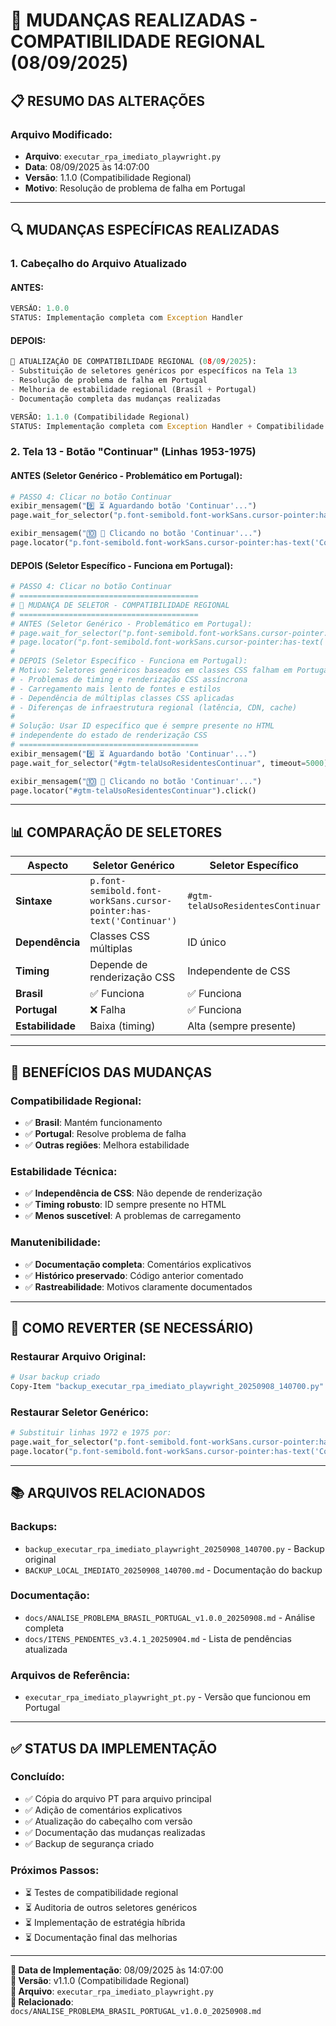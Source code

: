 # 🔄 MUDANÇAS REALIZADAS - COMPATIBILIDADE REGIONAL (08/09/2025)

## 📋 **RESUMO DAS ALTERAÇÕES**

### **Arquivo Modificado:**
- **Arquivo**: `executar_rpa_imediato_playwright.py`
- **Data**: 08/09/2025 às 14:07:00
- **Versão**: 1.1.0 (Compatibilidade Regional)
- **Motivo**: Resolução de problema de falha em Portugal

---

## 🔍 **MUDANÇAS ESPECÍFICAS REALIZADAS**

### **1. Cabeçalho do Arquivo Atualizado**

#### **ANTES:**
```python
VERSÃO: 1.0.0
STATUS: Implementação completa com Exception Handler
```

#### **DEPOIS:**
```python
🔄 ATUALIZAÇÃO DE COMPATIBILIDADE REGIONAL (08/09/2025):
- Substituição de seletores genéricos por específicos na Tela 13
- Resolução de problema de falha em Portugal
- Melhoria de estabilidade regional (Brasil + Portugal)
- Documentação completa das mudanças realizadas

VERSÃO: 1.1.0 (Compatibilidade Regional)
STATUS: Implementação completa com Exception Handler + Compatibilidade Regional
```

### **2. Tela 13 - Botão "Continuar" (Linhas 1953-1975)**

#### **ANTES (Seletor Genérico - Problemático em Portugal):**
```python
# PASSO 4: Clicar no botão Continuar
exibir_mensagem("9️⃣ ⏳ Aguardando botão 'Continuar'...")
page.wait_for_selector("p.font-semibold.font-workSans.cursor-pointer:has-text('Continuar')", timeout=5000)

exibir_mensagem("🔟 🔄 Clicando no botão 'Continuar'...")
page.locator("p.font-semibold.font-workSans.cursor-pointer:has-text('Continuar')").click()
```

#### **DEPOIS (Seletor Específico - Funciona em Portugal):**
```python
# PASSO 4: Clicar no botão Continuar
# ========================================
# 🔄 MUDANÇA DE SELETOR - COMPATIBILIDADE REGIONAL
# ========================================
# ANTES (Seletor Genérico - Problemático em Portugal):
# page.wait_for_selector("p.font-semibold.font-workSans.cursor-pointer:has-text('Continuar')", timeout=5000)
# page.locator("p.font-semibold.font-workSans.cursor-pointer:has-text('Continuar')").click()
#
# DEPOIS (Seletor Específico - Funciona em Portugal):
# Motivo: Seletores genéricos baseados em classes CSS falham em Portugal devido a:
# - Problemas de timing e renderização CSS assíncrona
# - Carregamento mais lento de fontes e estilos
# - Dependência de múltiplas classes CSS aplicadas
# - Diferenças de infraestrutura regional (latência, CDN, cache)
#
# Solução: Usar ID específico que é sempre presente no HTML
# independente do estado de renderização CSS
# ========================================
exibir_mensagem("9️⃣ ⏳ Aguardando botão 'Continuar'...")
page.wait_for_selector("#gtm-telaUsoResidentesContinuar", timeout=5000)

exibir_mensagem("🔟 🔄 Clicando no botão 'Continuar'...")
page.locator("#gtm-telaUsoResidentesContinuar").click()
```

---

## 📊 **COMPARAÇÃO DE SELETORES**

| **Aspecto** | **Seletor Genérico** | **Seletor Específico** |
|-------------|---------------------|------------------------|
| **Sintaxe** | `p.font-semibold.font-workSans.cursor-pointer:has-text('Continuar')` | `#gtm-telaUsoResidentesContinuar` |
| **Dependência** | Classes CSS múltiplas | ID único |
| **Timing** | Depende de renderização CSS | Independente de CSS |
| **Brasil** | ✅ Funciona | ✅ Funciona |
| **Portugal** | ❌ Falha | ✅ Funciona |
| **Estabilidade** | Baixa (timing) | Alta (sempre presente) |

---

## 🎯 **BENEFÍCIOS DAS MUDANÇAS**

### **Compatibilidade Regional:**
- ✅ **Brasil**: Mantém funcionamento
- ✅ **Portugal**: Resolve problema de falha
- ✅ **Outras regiões**: Melhora estabilidade

### **Estabilidade Técnica:**
- ✅ **Independência de CSS**: Não depende de renderização
- ✅ **Timing robusto**: ID sempre presente no HTML
- ✅ **Menos suscetível**: A problemas de carregamento

### **Manutenibilidade:**
- ✅ **Documentação completa**: Comentários explicativos
- ✅ **Histórico preservado**: Código anterior comentado
- ✅ **Rastreabilidade**: Motivos claramente documentados

---

## 🔄 **COMO REVERTER (SE NECESSÁRIO)**

### **Restaurar Arquivo Original:**
```bash
# Usar backup criado
Copy-Item "backup_executar_rpa_imediato_playwright_20250908_140700.py" "executar_rpa_imediato_playwright.py"
```

### **Restaurar Seletor Genérico:**
```python
# Substituir linhas 1972 e 1975 por:
page.wait_for_selector("p.font-semibold.font-workSans.cursor-pointer:has-text('Continuar')", timeout=5000)
page.locator("p.font-semibold.font-workSans.cursor-pointer:has-text('Continuar')").click()
```

---

## 📚 **ARQUIVOS RELACIONADOS**

### **Backups:**
- `backup_executar_rpa_imediato_playwright_20250908_140700.py` - Backup original
- `BACKUP_LOCAL_IMEDIATO_20250908_140700.md` - Documentação do backup

### **Documentação:**
- `docs/ANALISE_PROBLEMA_BRASIL_PORTUGAL_v1.0.0_20250908.md` - Análise completa
- `docs/ITENS_PENDENTES_v3.4.1_20250904.md` - Lista de pendências atualizada

### **Arquivos de Referência:**
- `executar_rpa_imediato_playwright_pt.py` - Versão que funcionou em Portugal

---

## ✅ **STATUS DA IMPLEMENTAÇÃO**

### **Concluído:**
- ✅ Cópia do arquivo PT para arquivo principal
- ✅ Adição de comentários explicativos
- ✅ Atualização do cabeçalho com versão
- ✅ Documentação das mudanças realizadas
- ✅ Backup de segurança criado

### **Próximos Passos:**
- ⏳ Testes de compatibilidade regional
- ⏳ Auditoria de outros seletores genéricos
- ⏳ Implementação de estratégia híbrida
- ⏳ Documentação final das melhorias

---

**📅 Data de Implementação**: 08/09/2025 às 14:07:00  
**🎯 Versão**: v1.1.0 (Compatibilidade Regional)  
**📁 Arquivo**: `executar_rpa_imediato_playwright.py`  
**🔗 Relacionado**: `docs/ANALISE_PROBLEMA_BRASIL_PORTUGAL_v1.0.0_20250908.md`
